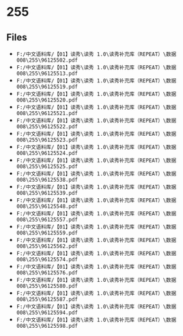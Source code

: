 # 255

## Files

- `F:/中文语料库/【01】读秀\读秀 1.0\读秀补充库（REPEAT）\数据008\255\96125502.pdf`
- `F:/中文语料库/【01】读秀\读秀 1.0\读秀补充库（REPEAT）\数据008\255\96125513.pdf`
- `F:/中文语料库/【01】读秀\读秀 1.0\读秀补充库（REPEAT）\数据008\255\96125519.pdf`
- `F:/中文语料库/【01】读秀\读秀 1.0\读秀补充库（REPEAT）\数据008\255\96125520.pdf`
- `F:/中文语料库/【01】读秀\读秀 1.0\读秀补充库（REPEAT）\数据008\255\96125521.pdf`
- `F:/中文语料库/【01】读秀\读秀 1.0\读秀补充库（REPEAT）\数据008\255\96125522.pdf`
- `F:/中文语料库/【01】读秀\读秀 1.0\读秀补充库（REPEAT）\数据008\255\96125523.pdf`
- `F:/中文语料库/【01】读秀\读秀 1.0\读秀补充库（REPEAT）\数据008\255\96125524.pdf`
- `F:/中文语料库/【01】读秀\读秀 1.0\读秀补充库（REPEAT）\数据008\255\96125525.pdf`
- `F:/中文语料库/【01】读秀\读秀 1.0\读秀补充库（REPEAT）\数据008\255\96125538.pdf`
- `F:/中文语料库/【01】读秀\读秀 1.0\读秀补充库（REPEAT）\数据008\255\96125539.pdf`
- `F:/中文语料库/【01】读秀\读秀 1.0\读秀补充库（REPEAT）\数据008\255\96125548.pdf`
- `F:/中文语料库/【01】读秀\读秀 1.0\读秀补充库（REPEAT）\数据008\255\96125557.pdf`
- `F:/中文语料库/【01】读秀\读秀 1.0\读秀补充库（REPEAT）\数据008\255\96125559.pdf`
- `F:/中文语料库/【01】读秀\读秀 1.0\读秀补充库（REPEAT）\数据008\255\96125562.pdf`
- `F:/中文语料库/【01】读秀\读秀 1.0\读秀补充库（REPEAT）\数据008\255\96125574.pdf`
- `F:/中文语料库/【01】读秀\读秀 1.0\读秀补充库（REPEAT）\数据008\255\96125576.pdf`
- `F:/中文语料库/【01】读秀\读秀 1.0\读秀补充库（REPEAT）\数据008\255\96125580.pdf`
- `F:/中文语料库/【01】读秀\读秀 1.0\读秀补充库（REPEAT）\数据008\255\96125587.pdf`
- `F:/中文语料库/【01】读秀\读秀 1.0\读秀补充库（REPEAT）\数据008\255\96125594.pdf`
- `F:/中文语料库/【01】读秀\读秀 1.0\读秀补充库（REPEAT）\数据008\255\96125598.pdf`
